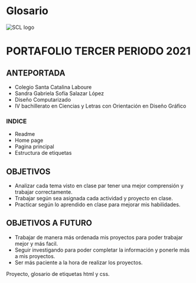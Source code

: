 # Glosario
![SCL logo](https://user-images.githubusercontent.com/79658708/127585904-5c8a3aff-68f3-4a5c-822f-a17cd40f943b.png)

# PORTAFOLIO TERCER PERIODO 2021



## ANTEPORTADA


* Colegio Santa Catalina Laboure
* Sandra Gabriela Sofía Salazar López
* Diseño Computarizado
* IV bachillerato en Ciencias y Letras con Orientación en Diseño Gráfico




### INDICE

* Readme
* Home page
* Pagina principal
* Estructura de etiquetas






## OBJETIVOS


* Analizar cada tema visto en clase par tener una mejor comprensión y trabajar correctamente.
* Trabajar según sea asignada cada actividad y proyecto en clase.
* Practicar según lo aprendido en clase para mejorar mis habilidades.





## OBJETIVOS A FUTURO


* Trabajar de manera más ordenada mis proyectos para poder trabajar mejor y más facil.
* Seguir investigando para poder completar la información y ponerle más a mis proyectos.
* Ser más paciente a la hora de realizar los proyectos.



Proyecto, glosario de etiquetas html y css.
